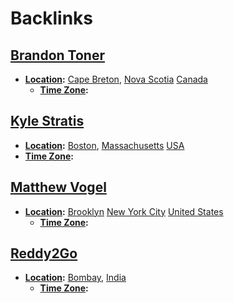 
# Backlinks
## [Brandon Toner](<Brandon Toner.md>)
- **[Location](<Location.md>):** [Cape Breton](<Cape Breton.md>), [Nova Scotia](<Nova Scotia.md>) [Canada](<Canada.md>)
    - **[Time Zone](<Time Zone.md>):**

## [Kyle Stratis](<Kyle Stratis.md>)
- **[Location](<Location.md>):** [Boston](<Boston.md>), [Massachusetts](<Massachusetts.md>) [USA](<USA.md>)
- **[Time Zone](<Time Zone.md>):**

## [Matthew Vogel](<Matthew Vogel.md>)
- **[Location](<Location.md>):** [Brooklyn](<Brooklyn.md>) [New York City](<New York City.md>) [United States](<United States.md>)
    - **[Time Zone](<Time Zone.md>):**

## [Reddy2Go](<Reddy2Go.md>)
- **[Location](<Location.md>):** [Bombay](<Bombay.md>), [India](<India.md>)
    - **[Time Zone](<Time Zone.md>):**

